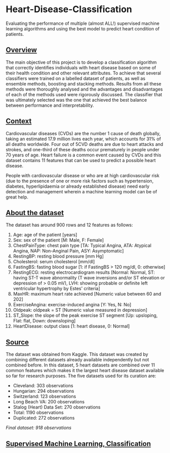 # Heart-Disease-Classification
Evaluating the performance of multiple (almost ALL!) supervised machine learning algorithms and using the best model to predict heart condition of patients.

## <u>Overview</u>
The main objective of this project is to develop a classification algorithm that correctly identifies individuals with heart disease based on some of their health condition and other relevant attributes. To achieve that several classifiers were trained on a labelled dataset of patients, as well as ensemble methods, boosting and stacking methods. Results from all these methods were thoroughly analysed and the advantages and disadvantages of each of the methods used were rigorously discussed. The classifier that was ultimately selected was the one that achieved the best balance between performance and interpretability.

## <u>Context</u>
Cardiovascular diseases (CVDs) are the number 1 cause of death globally, taking an estimated 17.9 million lives each year, which accounts for 31% of all deaths worldwide. Four out of 5CVD deaths are due to heart attacks and strokes, and one-third of these deaths occur prematurely in people under 70 years of age. Heart failure is a common event caused by CVDs and this dataset contains 11 features that can be used to predict a possible heart disease.

People with cardiovascular disease or who are at high cardiovascular risk (due to the presence of one or more risk factors such as hypertension, diabetes, hyperlipidaemia or already established disease) need early detection and management wherein a machine learning model can be of great help.

## <u>About the dataset</u>
The dataset has around 900 rows and 12 features as follows:
1. Age: age of the patient [years]
1. Sex: sex of the patient [M: Male, F: Female]
1. ChestPainType: chest pain type [TA: Typical Angina, ATA: Atypical Angina, NAP: Non-Anginal Pain, ASY: Asymptomatic]
1. RestingBP: resting blood pressure [mm Hg]
1. Cholesterol: serum cholesterol [mm/dl]
1. FastingBS: fasting blood sugar [1: if FastingBS > 120 mg/dl, 0: otherwise]
1. RestingECG: resting electrocardiogram results [Normal: Normal, ST: having ST-T wave abnormality (T wave inversions and/or ST elevation or depression of > 0.05 mV), LVH: showing probable or definite left ventricular hypertrophy by Estes' criteria]
1. MaxHR: maximum heart rate achieved [Numeric value between 60 and 202]
1. ExerciseAngina: exercise-induced angina [Y: Yes, N: No]
1. Oldpeak: oldpeak = ST [Numeric value measured in depression]
1. ST_Slope: the slope of the peak exercise ST segment [Up: upsloping, Flat: flat, Down: downsloping]
1. HeartDisease: output class [1: heart disease, 0: Normal]

## <u>Source</u>
The dataset was obtained from Kaggle.
This dataset was created by combining different datasets already available independently but not combined before. In this dataset, 5 heart datasets are combined over 11 common features which makes it the largest heart disease dataset available so far for research purposes. The five datasets used for its curation are:

- Cleveland: 303 observations
- Hungarian: 294 observations
- Switzerland: 123 observations
- Long Beach VA: 200 observations
- Stalog (Heart) Data Set: 270 observations
- Total: 1190 observations
- Duplicated: 272 observations

*Final dataset: 918 observations*

## <u>Supervised Machine Learning, Classification </u>

